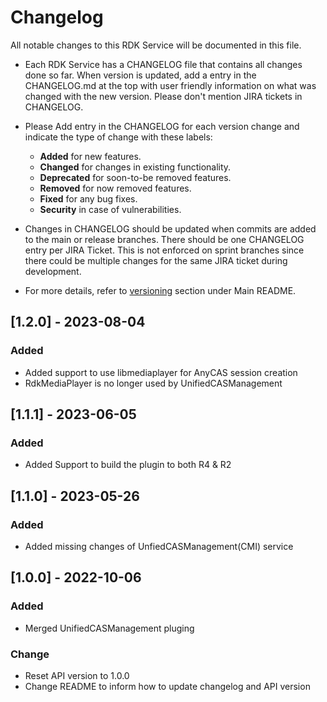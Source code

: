 # Changelog

All notable changes to this RDK Service will be documented in this file.

* Each RDK Service has a CHANGELOG file that contains all changes done so far. When version is updated, add a entry in the CHANGELOG.md at the top with user friendly information on what was changed with the new version. Please don't mention JIRA tickets in CHANGELOG. 

* Please Add entry in the CHANGELOG for each version change and indicate the type of change with these labels:
    * **Added** for new features.
    * **Changed** for changes in existing functionality.
    * **Deprecated** for soon-to-be removed features.
    * **Removed** for now removed features.
    * **Fixed** for any bug fixes.
    * **Security** in case of vulnerabilities.

* Changes in CHANGELOG should be updated when commits are added to the main or release branches. There should be one CHANGELOG entry per JIRA Ticket. This is not enforced on sprint branches since there could be multiple changes for the same JIRA ticket during development. 

* For more details, refer to [versioning](https://github.com/rdkcentral/rdkservices#versioning) section under Main README.
## [1.2.0] - 2023-08-04
### Added
- Added support to use libmediaplayer for AnyCAS session creation
- RdkMediaPlayer is no longer used by UnifiedCASManagement

## [1.1.1] - 2023-06-05
### Added 
- Added Support to build the plugin to both R4 & R2

## [1.1.0] - 2023-05-26
### Added
- Added missing changes of UnfiedCASManagement(CMI) service

## [1.0.0] - 2022-10-06
### Added
- Merged UnifiedCASManagement pluging

### Change
- Reset API version to 1.0.0
- Change README to inform how to update changelog and API version
